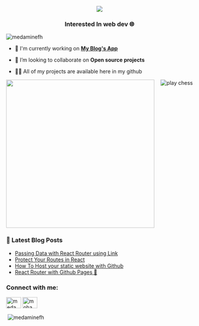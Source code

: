 <p align="center">
  <img src="https://readme-typing-svg.herokuapp.com?color=63B4B8&size=30&center=true&width=650&height=60&lines=Hello+There+;Welcome+to+My+Github+Profile">
</p>

<h3 align="center">Interested In web dev 🌐</h3>

<p align="left"> <img src="https://komarev.com/ghpvc/?username=medaminefh&label=Profile%20views&color=0e75b6&style=flat" alt="medaminefh" /> </p>

- 🔨 I'm currently working on **[My Blog's App](https://medaminefh.github.io/blogs)**

- 👯 I’m looking to collaborate on **Open source projects**

- 👨‍💻 All of my projects are available here in my github

<img align="right" src="https://user-images.githubusercontent.com/37845480/133883013-e4e71a24-bba5-417d-85ee-691a9cadb754.gif" alt="play chess" />

<img style="width:400px;" align="center" src="https://user-images.githubusercontent.com/37845480/133883263-fa8021f8-b0f9-4f00-bb31-25798ab361f4.jpeg" />

### 📕 Latest Blog Posts

<!-- BLOG-POST-LIST:START -->
- [Passing Data with React Router using Link](https://dev.to/medaminefh/passing-data-with-react-router-using-link-1h39)
- [Protect Your Routes in React](https://dev.to/medaminefh/protect-your-components-with-react-router-4hf7)
- [How To Host your static website with Github](https://dev.to/medaminefh/how-to-host-your-static-website-with-github-85i)
- [React Router with Github Pages 💎](https://dev.to/medaminefh/react-router-with-github-pages-40gj)
<!-- BLOG-POST-LIST:END -->

<h3 align="left">Connect with me:</h3>
<p align="left">
<a href="https://twitter.com/medaminefh" target="blank"><img align="center" src="https://raw.githubusercontent.com/rahuldkjain/github-profile-readme-generator/master/src/images/icons/Social/twitter.svg" alt="medaminefh" height="30" width="40" /></a>
<a href="https://linkedin.com/in/mohamed-amine-fhal" target="blank"><img align="center" src="https://raw.githubusercontent.com/rahuldkjain/github-profile-readme-generator/master/src/images/icons/Social/linked-in-alt.svg" alt="mohamed-amine-fhal" height="30" width="40" /></a>
</p>

<p>&nbsp;<img align="center" src="https://github-readme-stats.vercel.app/api?username=medaminefh&show_icons=true&locale=en&theme=cobalt" alt="medaminefh" /></p>
